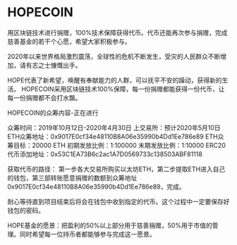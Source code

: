 # HOPECOIN

用区块链技术进行捐赠，100%技术保障获得代币。代币还能再次参与捐赠，完成慈善基金的若干个心愿，希望大家积极参与。

2020年以来世界格局激烈震荡，全球性的危机不断发生，受灾的人民群众不断增加，请有志之士慷慨出手。

HOPE代表了新希望，唤醒有奉献能力的人群，可以抚平不安的躁动，获得新的生活。
HOPECOIN采用区块链技术100%保障，每一份捐赠都能获得一份代币，让每一份捐赠都不会打水飘。

HOPECOIN的众筹内容-正在进行

众筹时间：2019年10月12日-2020年4月30日
上交易所：预计2020年5月10日
ETH众筹地址：0x9017E0cf34e48110B8A06e35990b4Dd1Ee786e89
ETH众筹目标：20000 ETH
初期发放比例：1:100000
末期发放比例：1:10000
ERC20代币添加地址：0x53C1EA73B6c2ac1A7D0569733c138503ABF81118

获取代币的路径：
第一步各大交易所购买以太坊ETH，第二步提取ETH进入自己的钱包，第三部转账愿意捐赠的数额到众筹地址0x9017E0cf34e48110B8A06e35990b4Dd1Ee786e89，完成。

耐心等待直到项目结束后将会在钱包中收到指定的代币。这个过程中一定要保存好钱包的密码。

HOPE基金的愿景：把盈利的50%以上部分用于慈善捐赠，50%用于市值的管理。同时希望每一位持币者都能够参与完成这一愿景。
